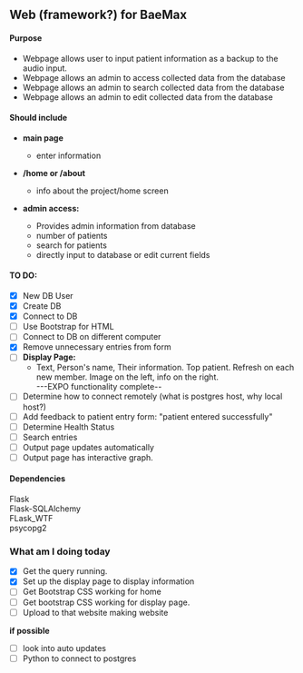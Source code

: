 
## Web (framework?) for BaeMax

#### Purpose

  * Webpage allows user to input patient information as a backup to the audio input.
  * Webpage allows an admin to access collected data from the database
  * Webpage allows an admin to search collected data from the database
  * Webpage allows an admin to edit collected data from the database

#### Should include

  * **main page**  
      * enter information

  * **/home or /about**
     * info about the project/home screen

  * **admin access:**
      * Provides admin information from database
      * number of patients
      * search for patients
      * directly input to database or edit current fields

#### TO DO:  
- [x] New DB User
- [x] Create DB
- [x] Connect to DB
- [ ] Use Bootstrap for HTML
- [ ] Connect to DB on different computer
- [x] Remove unnecessary entries from form  
- [ ] **Display Page:**
    * Text, Person's name, Their information. Top patient. Refresh on each new member. Image on the left, info on the right.  
    ---EXPO functionality complete--
- [ ] Determine how to connect remotely (what is postgres host, why local host?)
- [ ] Add feedback to patient entry form: "patient entered successfully"
- [ ] Determine Health Status
- [ ] Search entries
- [ ] Output page updates automatically
- [ ] Output page has interactive graph.

#### Dependencies  
Flask  
Flask-SQLAlchemy  
FLask_WTF  
psycopg2

### What am I doing today
* [x] Get the query running.  
* [x] Set up the display page to display information  
* [ ] Get Bootstrap CSS working for home  
* [ ] Get bootstrap CSS working for display page.  
* [ ] Upload to that website making website  

**if possible**
* [ ] look into auto updates
* [ ] Python to connect to postgres
